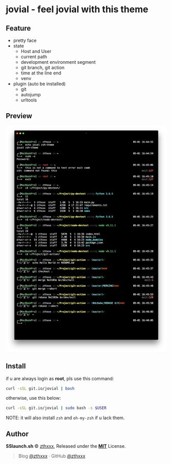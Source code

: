 # jovial - feel jovial with this theme

## Feature

- pretty face
- state
  - Host and User
  - current path
  - development environment segment
  - git branch, git action
  - time at the line end
  - venv
- plugin (auto be installed)
  - git
  - autojump
  - urltools


## Preview

![jovial-preview](./docs/jovial-preview.png)


## Install

if u are always login as **root**, pls use this command:

```bash
curl -sSL git.io/jovial | bash
```

otherwise, use this below:

```bash
curl -sSL git.io/jovial | sudo bash -s $USER
```

NOTE: it will also install `zsh` and `oh-my-zsh` if u lack them.


## Author

**SSlaunch.sh** © [zthxxx](https://github.com/zthxxx), Released under the **[MIT](./LICENSE)** License.

> Blog [@zthxxx](https://blog.zthxxx.com) · GitHub [@zthxxx](https://github.com/zthxxx)

